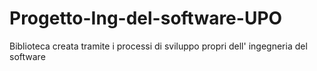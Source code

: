 # Progetto-Ing-del-software-UPO
Biblioteca creata tramite i processi di sviluppo propri dell' ingegneria del software
